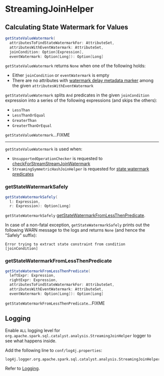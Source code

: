 # StreamingJoinHelper

## <span id="getStateValueWatermark"> Calculating State Watermark for Values

```scala
getStateValueWatermark(
  attributesToFindStateWatermarkFor: AttributeSet,
  attributesWithEventWatermark: AttributeSet,
  joinCondition: Option[Expression],
  eventWatermark: Option[Long]): Option[Long]
```

`getStateValueWatermark` returns `None` when one of the following holds:

* Either `joinCondition` or `eventWatermark` is empty
* There are no attributes with [watermark delay metadata marker](../logical-operators/EventTimeWatermark.md#delayKey) among the given `attributesWithEventWatermark`

`getStateValueWatermark` splits `And` predicates in the given `joinCondition` expression into a series of the following expressions (and skips the others):

* `LessThan`
* `LessThanOrEqual`
* `GreaterThan`
* `GreaterThanOrEqual`

`getStateValueWatermark`...FIXME

---

`getStateValueWatermark` is used when:

* `UnsupportedOperationChecker` is requested to [checkForStreamStreamJoinWatermark](../UnsupportedOperationChecker.md#checkForStreamStreamJoinWatermark)
* `StreamingSymmetricHashJoinHelper` is requested for [state watermark predicates](StreamingSymmetricHashJoinHelper.md#getStateWatermarkPredicates)

### <span id="getStateWatermarkSafely"> getStateWatermarkSafely

```scala
getStateWatermarkSafely(
  l: Expression,
  r: Expression): Option[Long]
```

`getStateWatermarkSafely` [getStateWatermarkFromLessThenPredicate](#getStateWatermarkFromLessThenPredicate).

In case of a non-fatal exception, `getStateWatermarkSafely` prints out the following WARN message to the logs and returns `None` (and hence the "Safely" suffix):

```text
Error trying to extract state constraint from condition [joinCondition]
```

### <span id="getStateWatermarkFromLessThenPredicate"> getStateWatermarkFromLessThenPredicate

```scala
getStateWatermarkFromLessThenPredicate(
  leftExpr: Expression,
  rightExpr: Expression,
  attributesToFindStateWatermarkFor: AttributeSet,
  attributesWithEventWatermark: AttributeSet,
  eventWatermark: Option[Long]): Option[Long]
```

`getStateWatermarkFromLessThenPredicate`...FIXME

## Logging

Enable `ALL` logging level for `org.apache.spark.sql.catalyst.analysis.StreamingJoinHelper` logger to see what happens inside.

Add the following line to `conf/log4j.properties`:

```text
log4j.logger.org.apache.spark.sql.catalyst.analysis.StreamingJoinHelper=ALL
```

Refer to [Logging](../spark-logging.md).
